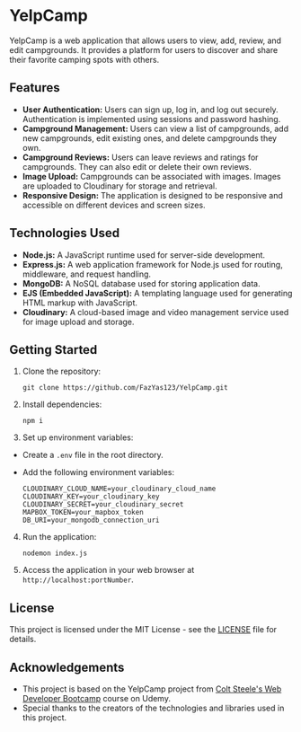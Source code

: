 # YelpCamp

YelpCamp is a web application that allows users to view, add, review, and edit campgrounds. It provides a platform for users to discover and share their favorite camping spots with others.

## Features

- **User Authentication:** Users can sign up, log in, and log out securely. Authentication is implemented using sessions and password hashing.
- **Campground Management:** Users can view a list of campgrounds, add new campgrounds, edit existing ones, and delete campgrounds they own.
- **Campground Reviews:** Users can leave reviews and ratings for campgrounds. They can also edit or delete their own reviews.
- **Image Upload:** Campgrounds can be associated with images. Images are uploaded to Cloudinary for storage and retrieval.
- **Responsive Design:** The application is designed to be responsive and accessible on different devices and screen sizes.

## Technologies Used

- **Node.js:** A JavaScript runtime used for server-side development.
- **Express.js:** A web application framework for Node.js used for routing, middleware, and request handling.
- **MongoDB:** A NoSQL database used for storing application data.
- **EJS (Embedded JavaScript):** A templating language used for generating HTML markup with JavaScript.
- **Cloudinary:** A cloud-based image and video management service used for image upload and storage.

## Getting Started

1. Clone the repository:
   ```
   git clone https://github.com/FazYas123/YelpCamp.git
   ```

2. Install dependencies:
    ```
    npm i
    ```

3. Set up environment variables:
- Create a `.env` file in the root directory.
- Add the following environment variables:

  ```
  CLOUDINARY_CLOUD_NAME=your_cloudinary_cloud_name
  CLOUDINARY_KEY=your_cloudinary_key
  CLOUDINARY_SECRET=your_cloudinary_secret
  MAPBOX_TOKEN=your_mapbox_token
  DB_URI=your_mongodb_connection_uri
  ```

4. Run the application:

    ```
    nodemon index.js
    ```


5. Access the application in your web browser at `http://localhost:portNumber`.

## License

This project is licensed under the MIT License - see the [LICENSE](LICENSE) file for details.

## Acknowledgements

- This project is based on the YelpCamp project from [Colt Steele's Web Developer Bootcamp](https://www.udemy.com/course/the-web-developer-bootcamp/) course on Udemy.
- Special thanks to the creators of the technologies and libraries used in this project.
